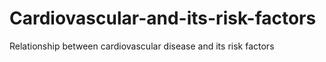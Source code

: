 # Cardiovascular-and-its-risk-factors
Relationship between cardiovascular disease and its risk factors
